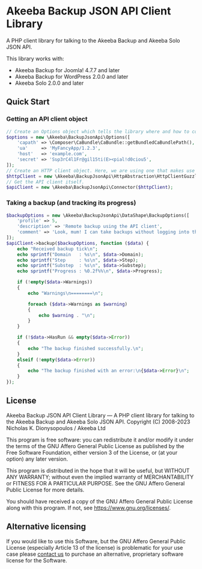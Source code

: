 # Akeeba Backup JSON API Client Library

A PHP client library for talking to the Akeeba Backup and Akeeba Solo JSON API.

This library works with:
* Akeeba Backup for Joomla! 4.7.7 and later
* Akeeba Backup for WordPress 2.0.0 and later
* Akeeba Solo 2.0.0 and later

## Quick Start

### Getting an API client object

```php
// Create an Options object which tells the library where and how to connect to the backup software
$options = new \Akeeba\BackupJsonApi\Options([
    'capath' => \Composer\CaBundle\CaBundle::getBundledCaBundlePath(),
    'ua'     => 'MyFancyApp/1.2.3',
    'host'   => 'example.com',
    'secret' => 'Sυρ3rC4l1Fr@gil15ti(E><pial!d0ciou5',
]);
// Create an HTTP client object. Here, we are using one that makes use of Guzzle 7 (you need to install Guzzle yourself)
$httpClient = new \Akeeba\BackupJsonApi\HttpAbstraction\HttpClientGuzzle($options);
// Get the API client itself. 
$apiClient = new \Akeeba\BackupJsonApi\Connector($httpClient);
```

### Taking a backup (and tracking its progress)

```php
$backupOptions = new \Akeeba\BackupJsonApi\DataShape\BackupOptions([
    'profile' => 5,
    'description' => 'Remote backup using the API client',
    'comment' => 'Look, mum! I can take backups without logging into the site!'
]);
$apiClient->backup($backupOptions, function ($data) {
    echo "Received backup tick\n";
    echo sprintf("Domain   : %s\n", $data->Domain);
    echo sprintf("Step     : %s\n", $data->Step);
    echo sprintf("Substep  : %s\n", $data->Substep);
    echo sprintf("Progress : %0.2f%%\n", $data->Progress);

    if (!empty($data->Warnings))
    {
        echo "Warnings\n========\n";

        foreach ($data->Warnings as $warning)
        {
            echo $warning . "\n";
        }
    }

    if (!$data->HasRun && empty($data->Error))
    {
        echo "The backup finished successfully.\n";
    }
    elseif (!empty($data->Error))
    {
        echo "The backup finished with an error:\n{$data->Error}\n";
    }
});
```

## License

Akeeba Backup JSON API Client Library — A PHP client library for talking to the Akeeba Backup and Akeeba Solo JSON API.
Copyright (C) 2008-2023  Nicholas K. Dionysopoulos / Akeeba Ltd

This program is free software: you can redistribute it and/or modify
it under the terms of the GNU Affero General Public License as published by
the Free Software Foundation, either version 3 of the License, or
(at your option) any later version.

This program is distributed in the hope that it will be useful,
but WITHOUT ANY WARRANTY; without even the implied warranty of
MERCHANTABILITY or FITNESS FOR A PARTICULAR PURPOSE.  See the
GNU Affero General Public License for more details.

You should have received a copy of the GNU Affero General Public License
along with this program.  If not, see <https://www.gnu.org/licenses/>.

## Alternative licensing

If you would like to use this Software, but the GNU Affero General Public License (especially Article 13 of the license)
is problematic for your use case please [contact us](https://www.akeeba.com/contact-us.html) to purchase an alternative,
proprietary software license for the Software.
